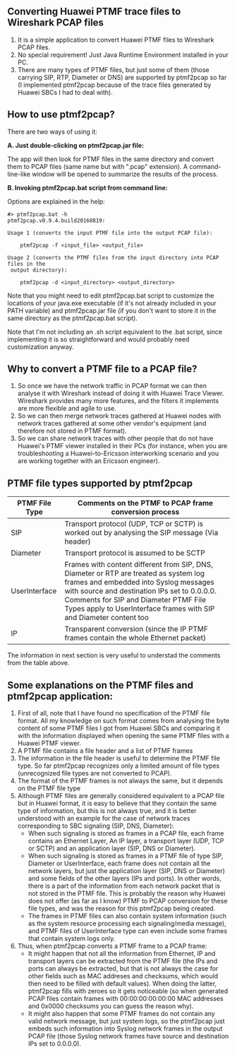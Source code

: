 ## Converting Huawei PTMF trace files to Wireshark PCAP files

1. It is a simple application to convert Huawei PTMF files to Wireshark PCAP files.
2. No special requirement! Just Java Runtime Environment installed in your PC.
3. There are many types of PTMF files, but just some of them (those carrying SIP, RTP, Diameter or DNS) are supported by ptmf2pcap so far (I implemented ptmf2pcap because of the trace files generated by Huawei SBCs I had to deal with).

## How to use ptmf2pcap?

There are two ways of using it:

**A. Just double-clicking on ptmf2pcap.jar file:**

The app will then look for PTMF files in the same directory and convert them to PCAP files (same name but with ".pcap" extension).
A command-line-like window will be opened to summarize the results of the process.

**B. Invoking ptmf2pcap.bat script from command line:**

Options are explained in the help:

```
#> ptmf2pcap.bat -h
ptmf2pcap.v0.9.4.build20160819:

Usage 1 (converts the input PTMF file into the output PCAP file):

    ptmf2pcap -f <input_file> <output_file>

Usage 2 (converts the PTMF files from the input directory into PCAP files in the
 output directory):

    ptmf2pcap -d <input_directory> <output_directory>
```

Note that you might need to edit ptmf2pcap.bat script to customize the locations of your java.exe executable (if it's not already included in your PATH variable) and ptmf2pcap.jar file (if you don't want to store it in the same directory as the ptmf2pcap.bat script).

Note that I'm not including an .sh script equivalent to the .bat script, since implementing it is so straightforward and would probably need customization anyway.

## Why to convert a PTMF file to a PCAP file?

1. So once we have the network traffic in PCAP format we can then analyse it with Wireshark instead of doing it with Huawei Trace Viewer. Wireshark provides many more features, and the filters it implements are more flexible and agile to use.
2. So we can then merge network traces gathered at Huawei nodes with network traces gathered at some other vendor's equipment (and therefore not stored in PTMF format).
3. So we can share network traces with other people that do not have Huawei's PTMF viewer installed in their PCs (for instance, when you are troubleshooting a Huawei-to-Ericsson interworking scenario and you are working together with an Ericsson engineer).

## PTMF file types supported by ptmf2pcap

| PTMF File Type | Comments on the PTMF to PCAP frame conversion process |
| -------------  |-------------|
| SIP            | Transport protocol (UDP, TCP or SCTP) is worked out by analysing the SIP message (Via header) |
| Diameter       | Transport protocol is assumed to be SCTP |
| UserInterface  | Frames with content different from SIP, DNS, Diameter or RTP are treated as system log frames and embedded into Syslog messages with source and destination IPs set to 0.0.0.0. Comments for SIP and Diameter PTMF File Types apply to UserInterface frames with SIP and Diameter content too |
| IP             | Transparent conversion (since the IP PTMF frames contain the whole Ethernet packet) |

The information in next section is very useful to understad the comments from the table above.

## Some explanations on the PTMF files and ptmf2pcap application:

1. First of all, note that I have found no specification of the PTMF file format. All my knowledge on such format comes from analysing the byte content of some PTMF files I got from Huawei SBCs and comparing it with the information displayed when opening the same PTMF files with a Huawei PTMF viewer.
2. A PTMF file contains a file header and a list of PTMF frames
3. The information in the file header is useful to determine the PTMF file type. So far ptmf2pcap recognizes only a limited amount of file types (unrecognized file types are not converted to PCAP).
4. The format of the PTMF frames is not always the same, but it depends on the PTMF file type
5. Although PTMF files are generally considered equivalent to a PCAP file but in Huawei format, it is easy to believe that they contain the same type of information, but this is not always true, and it is better understood with an example for the case of network traces corresponding to SBC signaling (SIP, DNS, Diameter):
   * When such signaling is stored as frames in a PCAP file, each frame contains an Ethernet Layer, An IP layer, a transport layer (UDP, TCP or SCTP) and an application layer (SIP, DNS or Diameter).
   * When such signaling is stored as frames in a PTMF file of type SIP, Diameter or UserInterface, each frame does not contain all the network layers, but just the application layer (SIP, DNS or Diameter) and some fields of the other layers (IPs and ports). In other words, there is a part of the information from each network packet that is not stored in the PTMF file. This is probably the reason why Huawei does not offer (as far as I know) PTMF to PCAP conversion for these file types, and was the reason for this ptmf2pcap being created.
   * The frames in PTMF files can also contain system information (such as the system resource processing each signaling/media message), and PTMF files of UserInterface type can even include some frames that contain system logs only.
6. Thus, when ptmf2pcap converts a PTMF frame to a PCAP frame:
   * It might happen that not all the information from Ethernet, IP and transport layers can be extracted from the PTMF file (the IPs and ports can always be extracted, but that is not always the case for other fields such as MAC addreses and checksums, which would then need to be filled with default values). When doing the latter, ptmf2pcap fills with zeroes so it gets noticeable (so when generated PCAP files contain frames with 00:00:00:00:00:00 MAC addresses and 0x0000 checksums you can guess the reason why).
   * It might also happen that some PTMF frames do not contain any valid network message, but just system logs, so the ptmf2pcap just embeds such information into Syslog network frames in the output PCAP file (those Syslog network frames have source and destination IPs set to 0.0.0.0).
